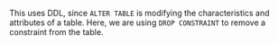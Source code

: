 This uses DDL, since `ALTER TABLE` is modifying the characteristics and attributes of a table. Here, we are using `DROP CONSTRAINT` to remove a constraint from the table. 